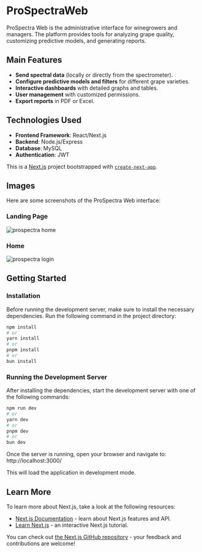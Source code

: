 # ProSpectraWeb
ProSpectra Web is the administrative interface for winegrowers and managers. The platform provides tools for analyzing grape quality, customizing predictive models, and generating reports.

## Main Features
- **Send spectral data** (locally or directly from the spectrometer).
- **Configure predictive models and filters** for different grape varieties.
- **Interactive dashboards** with detailed graphs and tables.
- **User management** with customized permissions.
- **Export reports** in PDF or Excel.

## Technologies Used
- **Frontend Framework**: React/Next.js
- **Backend**: Node.js/Express
- **Database**: MySQL
- **Authentication**: JWT

This is a [Next.js](https://nextjs.org) project bootstrapped with [`create-next-app`](https://nextjs.org/docs/app/api-reference/cli/create-next-app).

## Images

Here are some screenshots of the ProSpectra Web interface:

### Landing Page

![prospectra home](https://github.com/user-attachments/assets/c0030ab6-518d-49f4-b602-817efe221802)

### Home

![prospectra login](https://github.com/user-attachments/assets/e8be5ce1-f25d-4f51-8321-cc92ebd9316a)

## Getting Started

### Installation

Before running the development server, make sure to install the necessary dependencies. Run the following command in the project directory:

```bash
npm install
# or
yarn install
# or
pnpm install
# or
bun install
```

### Running the Development Server

After installing the dependencies, start the development server with one of the following commands:

```bash
npm run dev
# or
yarn dev
# or
pnpm dev
# or
bun dev
```

Once the server is running, open your browser and navigate to: http://localhost:3000/

This will load the application in development mode.

## Learn More

To learn more about Next.js, take a look at the following resources:

- [Next.js Documentation](https://nextjs.org/docs) - learn about Next.js features and API.
- [Learn Next.js](https://nextjs.org/learn) - an interactive Next.js tutorial.

You can check out [the Next.js GitHub repository](https://github.com/vercel/next.js) - your feedback and contributions are welcome!

